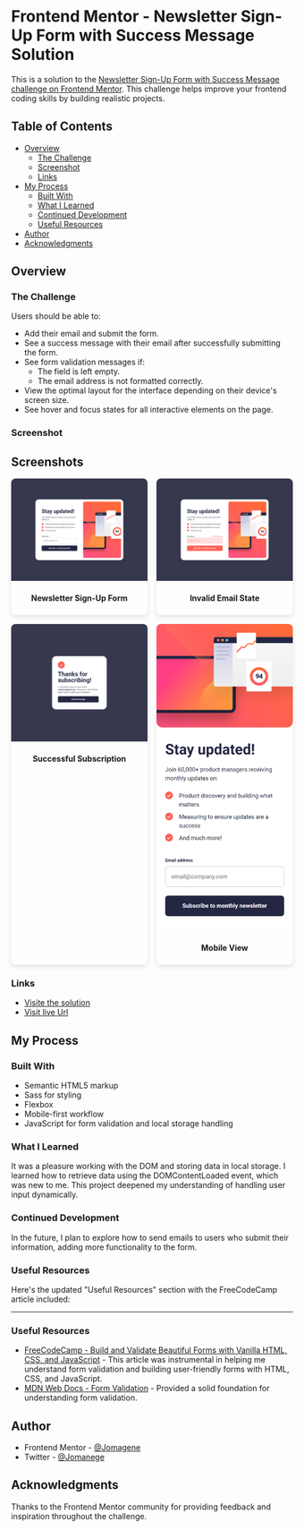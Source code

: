 # Frontend Mentor - Newsletter Sign-Up Form with Success Message Solution

This is a solution to the [Newsletter Sign-Up Form with Success Message challenge on Frontend Mentor](https://www.frontendmentor.io/challenges/newsletter-signup-form-with-success-message-3FC1AZbNrv). This challenge helps improve your frontend coding skills by building realistic projects.

## Table of Contents

- [Overview](#overview)
  - [The Challenge](#the-challenge)
  - [Screenshot](#screenshot)
  - [Links](#links)
- [My Process](#my-process)
  - [Built With](#built-with)
  - [What I Learned](#what-i-learned)
  - [Continued Development](#continued-development)
  - [Useful Resources](#useful-resources)
- [Author](#author)
- [Acknowledgments](#acknowledgments)

## Overview

### The Challenge

Users should be able to:

- Add their email and submit the form.
- See a success message with their email after successfully submitting the form.
- See form validation messages if:
  - The field is left empty.
  - The email address is not formatted correctly.
- View the optimal layout for the interface depending on their device's screen size.
- See hover and focus states for all interactive elements on the page.

### Screenshot

## Screenshots

<div style="display: grid; grid-template-columns: repeat(auto-fit, minmax(200px, 1fr)); gap: 1rem;">

  <div style="border-radius: 8px; overflow: hidden; box-shadow: 0 4px 8px rgba(0, 0, 0, 0.1);">
    <img src="./screenshot.png" alt="Screenshot of the Newsletter Sign-Up Form" style="width: 100%; height: auto; display: block;" />
    <p style="text-align: center; padding: 0.5rem;"><strong>Newsletter Sign-Up Form</strong></p>
  </div>

  <div style="border-radius: 8px; overflow: hidden; box-shadow: 0 4px 8px rgba(0, 0, 0, 0.1);">
    <img src="./screenshot-invalid.png" alt="Screenshot of the Newsletter Sign-Up Form with an invalid email" style="width: 100%; height: auto; display: block;" />
    <p style="text-align: center; padding: 0.5rem;"><strong>Invalid Email State</strong></p>
  </div>

  <div style="border-radius: 8px; overflow: hidden; box-shadow: 0 4px 8px rgba(0, 0, 0, 0.1);">
    <img src="./screenshot-success.png" alt="Screenshot of a successful email subscribe" style="width: 100%; height: auto; display: block;" />
    <p style="text-align: center; padding: 0.5rem;"><strong>Successful Subscription</strong></p>
  </div>

  <div style="border-radius: 8px; overflow: hidden; box-shadow: 0 4px 8px rgba(0, 0, 0, 0.1);">
    <img src="./screenshot-mobile.png" alt="Screenshot on a mobile look" style="width: 100%; height: auto; display: block;" />
    <p style="text-align: center; padding: 0.5rem;"><strong>Mobile View</strong></p>
  </div>

</div>

### Links

- [Visite the solution](https://your-solution-url.com)
- [Visit live Url](https://jomagene.github.io/newsletter-sign-up-with-success-message/)

## My Process

### Built With

- Semantic HTML5 markup
- Sass for styling
- Flexbox
- Mobile-first workflow
- JavaScript for form validation and local storage handling

### What I Learned

It was a pleasure working with the DOM and storing data in local storage. I learned how to retrieve data using the DOMContentLoaded event, which was new to me. This project deepened my understanding of handling user input dynamically.

### Continued Development

In the future, I plan to explore how to send emails to users who submit their information, adding more functionality to the form.

### Useful Resources

Here's the updated "Useful Resources" section with the FreeCodeCamp article included:

---

### Useful Resources

- [FreeCodeCamp - Build and Validate Beautiful Forms with Vanilla HTML, CSS, and JavaScript](https://www.freecodecamp.org/news/build-and-validate-beautiful-forms-with-vanilla-html-css-js/) - This article was instrumental in helping me understand form validation and building user-friendly forms with HTML, CSS, and JavaScript.
- [MDN Web Docs - Form Validation](https://developer.mozilla.org/en-US/docs/Learn/Forms/Form_validation) - Provided a solid foundation for understanding form validation.

## Author

- Frontend Mentor - [@Jomagene](https://www.frontendmentor.io/profile/Jomagene)
- Twitter - [@Jomanege](https://www.twitter.com/Jomagene)

## Acknowledgments

Thanks to the Frontend Mentor community for providing feedback and inspiration throughout the challenge.
